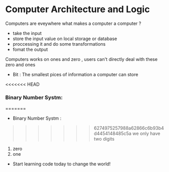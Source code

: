 # Computer Architecture and Logic
Computers are eveywhere 
what makes a computer a computer ?
- take the input 
- store the input value on local storage or database 
- proccessing it and do some transformations 
- fomat the output

 Computers works on ones and zero , users can't directly deal with these zero and ones 
 - Bit :
 The smallest pices of information a computer can store 
 
<<<<<<< HEAD
 ### Binary Number Systm:
=======
 -  Binary Number Systm :
>>>>>>> 6274975257988a62866c6b93b4d4454148485c5a
 we only have two digits 
 1. zero
 2. one 

- Start learning code today to change the world!

